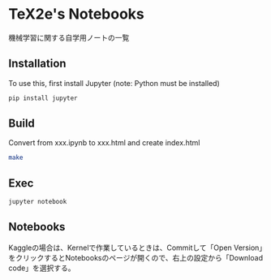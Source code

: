 # TeX2e's Notebooks

機械学習に関する自学用ノートの一覧

## Installation

To use this, first install Jupyter (note: Python must be installed)

```bash
pip install jupyter
```

## Build

Convert from xxx.ipynb to xxx.html and create index.html

```bash
make
```

## Exec

```bash
jupyter notebook
```

## Notebooks

Kaggleの場合は、Kernelで作業しているときは、Commitして「Open Version」をクリックするとNotebooksのページが開くので、右上の設定から「Download code」を選択する。
